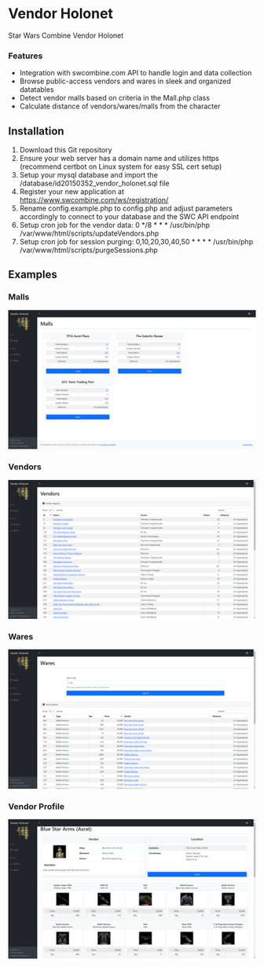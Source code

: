 # Vendor Holonet
Star Wars Combine Vendor Holonet

### Features

- Integration with swcombine.com API to handle login and data collection
- Browse public-access vendors and wares in sleek and organized datatables
- Detect vendor malls based on criteria in the Mall.php class
- Calculate distance of vendors/wares/malls from the character

## Installation

1. Download this Git repository
2. Ensure your web server has a domain name and utilizes https (recommend certbot on Linux system for easy SSL cert setup)
3. Setup your mysql database and import the /database/id20150352_vendor_holonet.sql file
4. Register your new application at https://www.swcombine.com/ws/registration/
5. Rename config.example.php to config.php and adjust parameters accordingly to connect to your database and the SWC API endpoint
6. Setup cron job for the vendor data: 0 */8 * * * /usr/bin/php /var/www/html/scripts/updateVendors.php
7. Setup cron job for session purging: 0,10,20,30,40,50 * * * * /usr/bin/php /var/www/html/scripts/purgeSessions.php

## Examples

### Malls
![Screenshot](app/assets/img/examples/malls.png)

### Vendors
![Screenshot](app/assets/img/examples/vendors.png)

### Wares
![Screenshot](app/assets/img/examples/wares.png)

### Vendor Profile
![Screenshot](app/assets/img/examples/vendor_profile.png)
